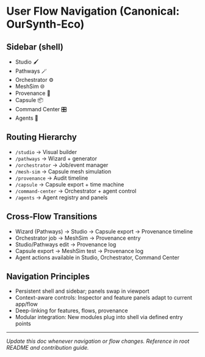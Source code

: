 # User Flow Navigation (Canonical: OurSynth‑Eco)

## Sidebar (shell)

- Studio 🖌️
- Pathways 🪄
- Orchestrator ⚙️
- MeshSim 🌐
- Provenance 📜
- Capsule 📦
- Command Center 🎛️
- Agents 🤖

## Routing Hierarchy

- `/studio` → Visual builder
- `/pathways` → Wizard + generator
- `/orchestrator` → Job/event manager
- `/mesh-sim` → Capsule mesh simulation
- `/provenance` → Audit timeline
- `/capsule` → Capsule export + time machine
- `/command-center` → Orchestrator + agent control
- `/agents` → Agent registry and panels

## Cross‑Flow Transitions

- Wizard (Pathways) → Studio → Capsule export → Provenance timeline
- Orchestrator job → MeshSim → Provenance entry
- Studio/Pathways edit → Provenance log
- Capsule export → MeshSim test → Provenance log
- Agent actions available in Studio, Orchestrator, Command Center

## Navigation Principles

- Persistent shell and sidebar; panels swap in viewport
- Context-aware controls: Inspector and feature panels adapt to current app/flow
- Deep-linking for features, flows, provenance
- Modular integration: New modules plug into shell via defined entry points

---

*Update this doc whenever navigation or flow changes. Reference in root README and contribution guide.*